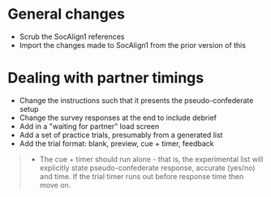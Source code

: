 # General changes #
* Scrub the SocAlign1 references
* Import the changes made to SocAlign1 from the prior version of this

# Dealing with partner timings #
* Change the instructions such that it presents the pseudo-confederate setup
* Change the survey responses at the end to include debrief
* Add in a "waiting for partner" load screen
* Add a set of practice trials, presumably from a generated list
* Add the trial format: blank, preview, cue + timer, feedback
> * The cue + timer should run alone - that is, the experimental list will explicitly state pseudo-confederate response, accurate (yes/no) and time. If the trial timer runs out before response time then move on.
